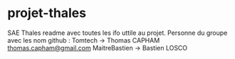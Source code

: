 # projet-thales
SAE Thales 
readme avec toutes les ifo uttile au projet.
Personne du groupe avec les nom github :
Tomtech -> Thomas CAPHAM thomas.capham@gmail.com
MaitreBastien -> Bastien LOSCO 
